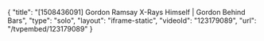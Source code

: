 {
    "title": "[1508436091] Gordon Ramsay X-Rays Himself | Gordon Behind Bars",
    "type": "solo",
    "layout": "iframe-static",
    "videoId": "123179089",
    "url": "\/tvpembed\/123179089"
}